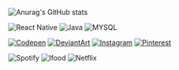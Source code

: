 ![Anurag's GitHub stats](https://github-readme-stats.vercel.app/api?username=quokequack&theme=dracula&count_private=true)

![React Native](https://img.shields.io/badge/React_Native-20232A?style=for-the-badge&logo=react&logoColor=61DAFB)
![Java](https://img.shields.io/badge/Java-ED8B00?style=for-the-badge&logo=java&logoColor=white)
![MYSQL](https://img.shields.io/badge/MySQL-00000F?style=for-the-badge&logo=mysql&logoColor=white)

[![Codepen](https://img.shields.io/badge/Codepen-000000?style=for-the-badge&logo=codepen&logoColor=white)](https://codepen.io/alaquoke)
[![DeviantArt](https://img.shields.io/badge/DeviantArt-05CC47?style=for-the-badge&logo=deviantart&logoColor=white)](https://www.deviantart.com/floxllyn)
[![Instagram](https://img.shields.io/badge/Instagram-E4405F?style=for-the-badge&logo=instagram&logoColor=white)](https://instagram.com/alaquoke)
[![Pinterest](https://img.shields.io/badge/Pinterest-%23E60023.svg?&style=for-the-badge&logo=Pinterest&logoColor=white)](https://www.pinterest.de/malualaquoke/)

![Spotify](https://img.shields.io/badge/Spotify-1ED760?&style=for-the-badge&logo=spotify&logoColor=white)
![Ifood](https://img.shields.io/badge/iFood-EA1D2C?style=for-the-badge&logo=ifood&logoColor=white)
![Netflix](https://img.shields.io/badge/Netflix-E50914?style=for-the-badge&logo=netflix&logoColor=white)
